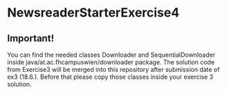 # NewsreaderStarterExercise4

## Important!
You can find the needed classes Downloader and SequentialDownloader inside java/at.ac.fhcampuswien/downloader package. 
The solution code from Exercise3 will be merged into this repository after submission date of ex3 (18.6.). Before that please copy those classes inside your exercise 3 solution.
